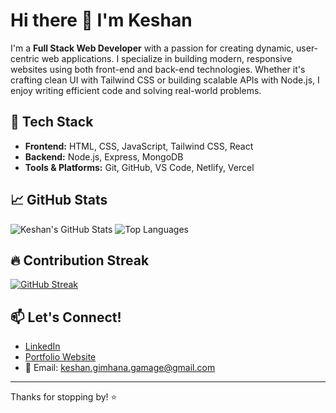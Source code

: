 # Hi there 👋 I'm Keshan

I'm a **Full Stack Web Developer** with a passion for creating dynamic, user-centric web applications. I specialize in building modern, responsive websites using both front-end and back-end technologies. Whether it's crafting clean UI with Tailwind CSS or building scalable APIs with Node.js, I enjoy writing efficient code and solving real-world problems.

## 🔧 Tech Stack
- **Frontend:** HTML, CSS, JavaScript, Tailwind CSS, React
- **Backend:** Node.js, Express, MongoDB
- **Tools & Platforms:** Git, GitHub, VS Code, Netlify, Vercel

## 📈 GitHub Stats

![Keshan's GitHub Stats](https://github-readme-stats.vercel.app/api?username=keshangamage&show_icons=true&theme=radical)
![Top Languages](https://github-readme-stats.vercel.app/api/top-langs/?username=keshangamage&layout=compact&theme=radical)

## 🔥 Contribution Streak

[![GitHub Streak](https://streak-stats.demolab.com/?user=keshangamage&theme=radical)](https://git.io/streak-stats)

## 📫 Let's Connect!
- [LinkedIn](https://www.linkedin.com/in/keshan-dev/)
- [Portfolio Website](https://keshangamage.com)
- 📧 Email: keshan.gimhana.gamage@gmail.com

---

Thanks for stopping by! ⭐
